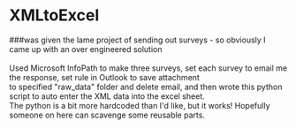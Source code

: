 # XMLtoExcel
###was given the lame project of sending out surveys - so obviously I came up with an over engineered solution</br>
</br>
Used Microsoft InfoPath to make three surveys, set each survey to email me the response, set rule in Outlook to save attachment</br>
to specified "raw_data" folder and delete email, and then wrote this python script to auto enter the XML data into the excel sheet.</br>
The python is a bit more hardcoded than I'd like, but it works! Hopefully someone on here can scavenge some reusable parts.
